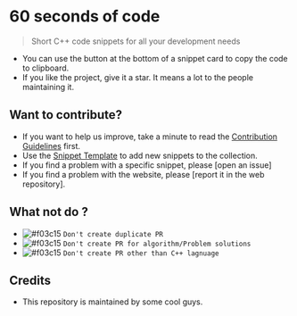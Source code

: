 

# 60 seconds of code

> Short C++ code snippets for all your development needs


* You can use the button at the bottom of a snippet card to copy the code to clipboard.
* If you like the project, give it a star. It means a lot to the people maintaining it.

## Want to contribute?

* If you want to help us improve, take a minute to read the [Contribution Guidelines](/CONTRIBUTING.md) first.
* Use the [Snippet Template](/snippet-template.md) to add new snippets to the collection.
* If you find a problem with a specific snippet, please [open an issue]
* If you find a problem with the website, please [report it in the web repository].

## What not do ?
- ![#f03c15](https://via.placeholder.com/15/f03c15/f03c15.png) `Don't create duplicate PR`
- ![#f03c15](https://via.placeholder.com/15/f03c15/f03c15.png) `Don't create PR for algorithm/Problem solutions`
- ![#f03c15](https://via.placeholder.com/15/f03c15/f03c15.png) `Don't create PR other than C++ lagnuage`

## Credits

* This repository is maintained by some cool guys.
